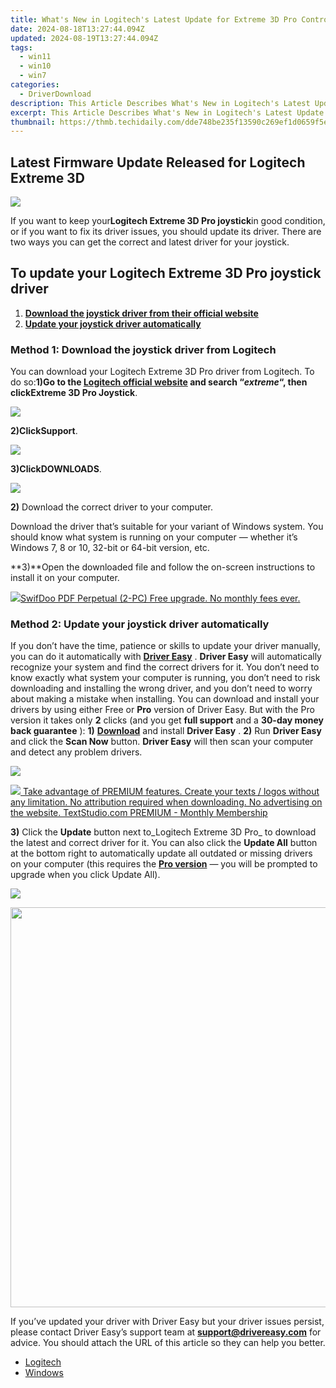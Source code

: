 ```yaml
---
title: What's New in Logitech's Latest Update for Extreme 3D Pro Controller Driver?
date: 2024-08-18T13:27:44.094Z
updated: 2024-08-19T13:27:44.094Z
tags:
  - win11
  - win10
  - win7
categories:
  - DriverDownload
description: This Article Describes What's New in Logitech's Latest Update for Extreme 3D Pro Controller Driver?
excerpt: This Article Describes What's New in Logitech's Latest Update for Extreme 3D Pro Controller Driver?
thumbnail: https://thmb.techidaily.com/dde748be235f13590c269ef1d0659f5ed0b11e11e440f8880873d74d5b6083f2.jpg
---
```


## Latest Firmware Update Released for Logitech Extreme 3D

![](https://images.drivereasy.com/wp-content/uploads/2018/06/img_5b19f3abd2231-273x300.jpg)

If you want to keep your**Logitech Extreme 3D Pro joystick**in good condition, or if you want to fix its driver issues, you should update its driver. There are two ways you can get the correct and latest driver for your joystick.

## To update your Logitech Extreme 3D Pro joystick driver

1. [**Download the joystick driver from their official website**](https://tools.techidaily.com/drivereasy/download/)
2. [**Update your joystick driver automatically**](https://tools.techidaily.com/drivereasy/download/)

### Method 1: Download the joystick driver from Logitech

You can download your Logitech Extreme 3D Pro driver from Logitech. To do so:**1)**Go to the **[Logitech official website](https://www.logitech.com/)**  and search “_extreme_“, then click**Extreme 3D Pro Joystick**.

![](https://images.drivereasy.com/wp-content/uploads/2018/06/img_5b19f565e5c7e-1024x467.jpg)

**2)**Click**Support**.

![](https://images.drivereasy.com/wp-content/uploads/2018/06/img_5b19f77072494.jpg)

**3)**Click**DOWNLOADS**.

![](https://images.drivereasy.com/wp-content/uploads/2018/06/img_5b19f7e292f90.jpg)

**2)** Download the correct driver to your computer.

 Download the driver that’s suitable for your variant of Windows system. You should know what system is running on your computer — whether it’s Windows 7, 8 or 10, 32-bit or 64-bit version, etc.

**3)**Open the downloaded file and follow the on-screen instructions to install it on your computer.

<!-- affiliate ads begin -->
<a href="https://purchase.swifdoo.com/order/checkout.php?PRODS=38709260&QTY=1&AFFILIATE=108875&CART=1"><img src="https://secure.avangate.com/images/merchant/8b932759a5a04ddb34bf79e3f9072e4b/products/Product%20box%20white-1024x1024.png" border="0">SwifDoo PDF Perpetual (2-PC)  Free upgrade. No monthly fees ever. </a>
<!-- affiliate ads end -->
### Method 2: Update your joystick driver automatically

If you don’t have the time, patience or skills to update your driver manually, you can do it automatically with [**Driver Easy**](https://tools.techidaily.com/drivereasy/download/) . **Driver Easy**  will automatically recognize your system and find the correct drivers for it. You don’t need to know exactly what system your computer is running, you don’t need to risk downloading and installing the wrong driver, and you don’t need to worry about making a mistake when installing.  You can download and install your drivers by using either Free or **Pro**  version of Driver Easy. But with the Pro version it takes only **2**  clicks (and you get **full support** and a **30-day money back guarantee** ): **1)** [**Download**](https://tools.techidaily.com/drivereasy/download/) and install **Driver Easy** . **2)** Run **Driver Easy** and click the **Scan Now** button. **Driver Easy**  will then scan your computer and detect any problem drivers.

![](https://images.drivereasy.com/wp-content/uploads/2018/05/img_5afabef87fbcd.jpg)

<!-- affiliate ads begin -->
<a href="https://secure.textstudio.com/order/checkout.php?PRODS=35633281&QTY=1&AFFILIATE=108875&CART=1"> <img src="https://secure.avangate.com/images/merchant/d6eb8222c9718486bdabce8b897380f7/products/2_premium-icon.png" border="0"> Take advantage of PREMIUM features. 
Create your texts / logos without any limitation. 
No attribution required when downloading. 
No advertising on the website. 
 TextStudio.com  PREMIUM - Monthly Membership</a>
<!-- affiliate ads end -->
**3)**  Click the **Update**  button next to_Logitech Extreme 3D Pro_ to download the latest and correct driver for it. You can also click the **Update All**  button at the bottom right to automatically update all outdated or missing drivers on your computer (this requires the **[Pro version](https://tools.techidaily.com/drivereasy/download/)**  — you will be prompted to upgrade when you click Update All).

![](https://images.drivereasy.com/wp-content/uploads/2018/06/img_5b19fba9de1c0.jpg)

<!-- affiliate ads begin -->
<a href="https://ephamedtechinc.pxf.io/c/5597632/2097467/26400?prodsku=B700" target="_top" id="2097467"><img src="//a.impactradius-go.com/display-ad/26400-2097467" border="0" alt="" width="640" height="640"/></a><img height="0" width="0" src="https://imp.pxf.io/i/5597632/2097467/26400" style="position:absolute;visibility:hidden;" border="0" />
<!-- affiliate ads end -->
 If you’ve updated your driver with Driver Easy but your driver issues persist, please contact Driver Easy’s support team at **[support@drivereasy.com](https://tools.techidaily.com/drivereasy/download/)**  for advice. You should attach the URL of this article so they can help you better.

* [Logitech](https://tools.techidaily.com/drivereasy/download/)
* [Windows](https://tools.techidaily.com/drivereasy/download/)

<ins class="adsbygoogle"
     style="display:block"
     data-ad-format="autorelaxed"
     data-ad-client="ca-pub-7571918770474297"
     data-ad-slot="1223367746"></ins>



<ins class="adsbygoogle"
     style="display:block"
     data-ad-client="ca-pub-7571918770474297"
     data-ad-slot="8358498916"
     data-ad-format="auto"
     data-full-width-responsive="true"></ins>


